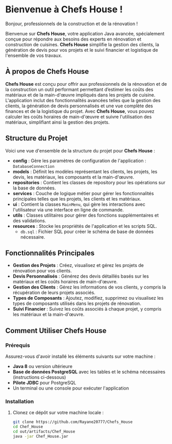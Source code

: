 #  Bienvenue à Chefs House ! 

Bonjour, professionnels de la construction et de la rénovation ! 

Bienvenue sur **Chefs House**, votre application Java avancée, spécialement conçue pour répondre aux besoins des experts en rénovation et construction de cuisines. **Chefs House** simplifie la gestion des clients, la génération de devis pour vos projets et le suivi financier et logistique de l'ensemble de vos travaux.

##  À propos de Chefs House

**Chefs House** est conçu pour offrir aux professionnels de la rénovation et de la construction un outil performant permettant d’estimer les coûts des matériaux et de la main-d'œuvre impliqués dans les projets de cuisine. L'application inclut des fonctionnalités avancées telles que la gestion des clients, la génération de devis personnalisés et une vue complète des finances et de la logistique du projet. Avec **Chefs House**, vous pouvez calculer les coûts horaires de main-d'œuvre et suivre l'utilisation des matériaux, simplifiant ainsi la gestion des projets.

## Structure du Projet

Voici une vue d'ensemble de la structure du projet pour **Chefs House** :

- **config** : Gère les paramètres de configuration de l'application : `DatabaseConnection`
- **models** : Définit les modèles représentant les clients, les projets, les devis, les matériaux, les composants et la main-d'œuvre.
- **repositories** : Contient les classes de repository pour les opérations sur la base de données.
- **services** : Couche de logique métier pour gérer les fonctionnalités principales telles que les projets, les clients et les matériaux.
- **ui** : Contient la classes `MainMenu`,  qui gère les interactions avec l'utilisateur via une interface en ligne de commande.
- **utils** : Classes utilitaires pour gérer des fonctions supplémentaires et des validations.
- **resources** : Stocke les propriétés de l'application et les scripts SQL.
    - `db.sql` : Fichier SQL pour créer le schéma de base de données nécessaire.

## Fonctionnalités Principales

-  **Gestion des Projets** : Créez, visualisez et gérez les projets de rénovation pour vos clients.
-  **Devis Personnalisés** : Générez des devis détaillés basés sur les matériaux et les coûts horaires de main-d'œuvre.
-  **Gestion des Clients** : Gérez les informations de vos clients, y compris la récupération de leurs projets associés.
-  **Types de Composants** : Ajoutez, modifiez, supprimez ou visualisez les types de composants utilisés dans les projets de rénovation.
-  **Suivi Financier** : Suivez les coûts associés à chaque projet, y compris les matériaux et la main-d'œuvre.

## Comment Utiliser Chefs House

### Prérequis

Assurez-vous d'avoir installé les éléments suivants sur votre machine :

- **Java 8** ou version ultérieure
- **Base de données PostgreSQL** avec les tables et le schéma nécessaires (instructions ci-dessous)
- **Pilote JDBC** pour PostgreSQL
- Un terminal ou une console pour exécuter l'application

### Installation

1. Clonez ce dépôt sur votre machine locale :
   ```bash
   git clone https://github.com/Rayane20777/Chefs_House
   cd Chef_House
   cd out/artifacts/Chef_House
   java -jar Chef_House.jar
